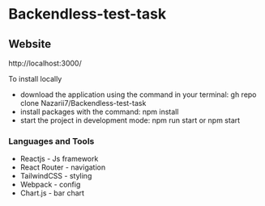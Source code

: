 # Backendless-test-task

<h2>Website</h2>
<p>http://localhost:3000/</p>

<p>To install locally</p>
<ul>
        <li>download the application using the command in your terminal:  gh repo clone Nazarii7/Backendless-test-task</li>
        <li>install packages with the command: npm install</li>
        <li>start the project in development mode: npm run start or npm start</li>       
</ul>

<h3>Languages and Tools</h3>

<ul>
        <li>Reactjs - Js framework</li>
        <li>React Router - navigation</li>
        <li>TailwindCSS - styling</li>
        <li>Webpack - config</li>
        <li>Chart.js - bar chart</li>
</ul>
